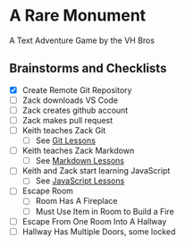# A Rare Monument

A Text Adventure Game by the VH Bros

## Brainstorms and Checklists

- [x] Create Remote Git Repository
- [ ] Zack downloads VS Code
- [ ] Zack creates github account
- [ ] Zack makes pull request
- [ ] Keith teaches Zack Git
  - [ ] See [Git Lessons](git_lessons/README.md)
- [ ] Keith teaches Zack Markdown
  - [ ] See [Markdown Lessons](md_lessons/README.md)
- [ ] Keith and Zack start learning JavaScript
  - [ ] See [JavaScript Lessons](js_lessons/README.md)
- [ ] Escape Room
  - [ ] Room Has A Fireplace
  - [ ] Must Use Item in Room to Build a Fire
- [ ] Escape From One Room Into A Hallway
- [ ] Hallway Has Multiple Doors, some locked